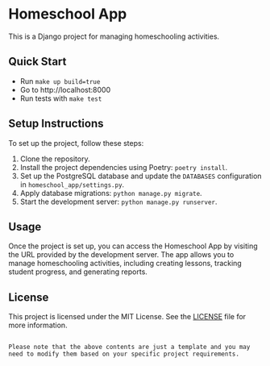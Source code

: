 # Homeschool App

This is a Django project for managing homeschooling activities.

## Quick Start

* Run `make up build=true`
* Go to http://localhost:8000
* Run tests with `make test`

## Setup Instructions

To set up the project, follow these steps:

1. Clone the repository.
2. Install the project dependencies using Poetry: `poetry install`.
3. Set up the PostgreSQL database and update the `DATABASES` configuration in `homeschool_app/settings.py`.
4. Apply database migrations: `python manage.py migrate`.
5. Start the development server: `python manage.py runserver`.

## Usage

Once the project is set up, you can access the Homeschool App by visiting the URL provided by the development server. The app allows you to manage homeschooling activities, including creating lessons, tracking student progress, and generating reports.

## License

This project is licensed under the MIT License. See the [LICENSE](LICENSE) file for more information.
```

Please note that the above contents are just a template and you may need to modify them based on your specific project requirements.